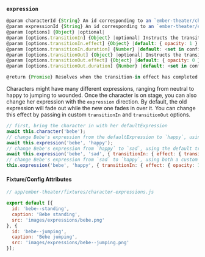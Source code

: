 ### `expression`

```js
@param characterId {String} An id corresponding to an `ember-theater/character`.
@param expressionId {String} An id corresponding to an `ember-theater/expression`.
@param [options] {Object} |optional|
@param [options.transitionIn] {Object} |optional| Instructs the transition-in effect.
@param [options.transitionIn.effect] {Object} |default: { opacity: 1 }| The transition-in effect.
@param [options.transitionIn.duration] {Number} |default: <set in config>| How long the transition-in effect takes to resolve.
@param [options.transitionOut] {Object} |optional| Instructs the transition-out effect.
@param [options.transitionOut.effect] {Object} |default: { opacity: 0 }| The transition-out effect.
@param [options.transitionOut.duration] {Number} |default: <set in config>| How long the transition-out effect takes to resolve.

@return {Promise} Resolves when the transition-in effect has completed.
```

Characters might have many different expressions, ranging from neutral to happy to jumping to wounded. Once the character is on stage, you can also change her expression with the `expression` direction. By default, the old expression will fade out while the new one fades in over it. You can change this effect by passing in custom `transitionIn` and `transitionOut` options.

```js
// first, bring the character in with her defaultExpression
await this.character('bebe');
// change Bebe's expression from the defaultExpression to `happy`, using the default transitionIn and transitionOut
await this.expression('bebe', 'happy');
// change Bebe's expression from `happy` to `sad`, using the default transitionOut but a custom transitionIn that drops the new expression in from the top of the screen to the current location
await this.expression('bebe', 'sad', { transitionIn: { effect: { transitionY: ['100vh', '0vh'] }, duration: 1000 } });
// change Bebe's expression from `sad` to `happy`, using both a custom transitionIn and transitionOut
this.expression('bebe', 'happy', { transitionIn: { effect: { opacity: 1 } }, transitionOut: { effect: { transitionY: '-100vh' } } });
```

#### Fixture/Config Attributes

```js
// app/ember-theater/fixtures/character-expressions.js

export default [{
  id: 'bebe--standing',
  caption: 'Bebe standing',
  src: 'images/expressions/bebe.png'
}, {
  id: 'bebe--jumping',
  caption: 'Bebe jumping',
  src: 'images/expressions/bebe--jumping.png'
}];
```
